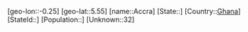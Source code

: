 ﻿---
location: [5.55,-0.25]
type: City
tags:
- geo/City


SpocWebEntityId: 35930
isDeleted: false
confidential: public

---
[geo-lon::-0.25]
[geo-lat::5.55]
[name::Accra]
[State::]
[Country::[Ghana](geo/Continent/Africa/Ghana.md)]
[StateId::]
[Population::]
[Unknown::32]

